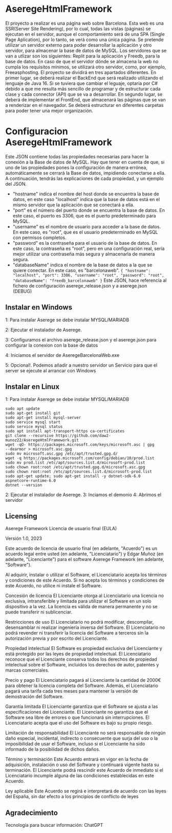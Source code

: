 # AseregeHtmlFramework

El proyecto a realizar es una página web sobre Barcelona. Esta web es 
una SSR(Server Site Rendering), por lo cual, todas las vistas (páginas) 
se ejecutan en el servidor, aunque el comportamiento será de una SPA 
(Single Page Aplication), por lo tanto, se verá como una única página. 
Se pretende utilizar un servidor externo para poder desarrollar la 
aplicación y otro servidor, para almacenar la base de datos de MySQL. 
Los servidores que se van a utlizar son los siguientes: Replit para la 
aplicación y Freedb, para la base de datos. En caso de que el servidor 
dónde se almacena la web no cumpla los requisitos mínimos, se 
utilizará otro servidor, como, por ejemplo, Freeasphosting. El 
proyecto se dividirá en tres apartados diferentes. En primer lugar, se 
deberá realizar el BackEnd que será realizado utilizando el lenguaje 
de Java 16. Si se tuviera que cambiar el leguaje, optaría por C# debido 
a que me resulta más sencillo de programar y de estructurar cada clase 
y cada connector (API) que se va a desarrollar. En segundo lugar, se 
deberá de implementar el FrontEnd, que almacenará las páginas que 
se van a renderizar en el navegador. Se deberá estructurar en
diferentes carpetas para poder tener una mejor organización.

# Configuracion AseregeHtmlFramework

Este JSON contiene todas las propiedades necesarias para hacer la 
conexión a la Base de datos de MySQL. Hay que tener en cuenta de 
que, si uno de las propiedades pones la configuración de manera 
errónea, automáticamente se cerrará la Base de datos, impidiendo 
conectarse a ella. A continuación, tendrás las explicaciones de cada 
propiedad, y un ejemplo del JSON.

- "hostname" indica el nombre del host donde se encuentra la base de datos, en este caso "localhost" indica que la base de datos está en el mismo servidor que la aplicación que se  conectará a ella.
- "port" es el número del puerto donde se encuentra la base de datos. En este caso, el puerto es 3306, que es el puerto predeterminado para MySQL. 
- "username" es el nombre de usuario para acceder a la base de datos. En este caso, es "root", que es el usuario predeterminado en MySQL con permisos completos.
- "password" es la contraseña para el usuario de la base de datos. En este caso, la contraseña es "root", pero en una configuración real, sería mejor utilizar una contraseña más segura y almacenarla de manera segura.
- "databaseName" indica el nombre de la base de datos a la que se quiere conectar. En este caso, es "barcelonaweb".
`{
 "hostname": "localhost",
 "port": 3306,
 "username": "root",
 "password": "root",
 "databaseName": "freedb_barcelonaweb"
}`
 Este JSON, hace referencia al fichero de configuración aserege_release.json y a aserege.json (DEBUG)

## Instalar en Windows
1: Para instalar Aserege se debe instalar MYSQL/MARIADB

2: Ejecutar el instalador de Aserege.

3: Configuramos el archivo aserege_release.json y el aserege.json para configurar la conexion con la base de datos

4: Iniciamos el servidor de AseregeBarcelonaWeb.exe

5: Opcional!. Podemos añadir a nuestro servidor un Servicio para que el server se ejecute al arrancar con Windows

## Instalar en Linux

1: Para instalar Aserege se debe instalar MYSQL/MARIADB
```
sudo apt update
sudo apt-get install git
sudo apt-get install mysql-server
sudo service mysql start
sudo service mysql status
sudo apt install apt-transport-https ca-certificates
git clone --recursive https://github.com/daw2-munoz22/AseregeHtmlFramework.git
wget -qO- https://packages.microsoft.com/keys/microsoft.asc | gpg 
--dearmor > microsoft.asc.gpg
sudo mv microsoft.asc.gpg /etc/apt/trusted.gpg.d/
wget -q https://packages.microsoft.com/config/debian/10/prod.list
sudo mv prod.list /etc/apt/sources.list.d/microsoft-prod.list
sudo chown root:root /etc/apt/trusted.gpg.d/microsoft.asc.gpg
sudo chown root:root /etc/apt/sources.list.d/microsoft-prod.list
sudo apt-get update; sudo apt-get install -y dotnet-sdk-6.0 aspnetcore-runtime-6.0
dotnet --version
```
2: Ejecutar el instalador de Aserege.
3: Inciamos el demonio
4: Abrimos el servidor

## Licensing
Aserege Framework Licencia de usuario final (EULA)

Versión 1.0, 2023

Este acuerdo de licencia de usuario final (en adelante, "Acuerdo") es un acuerdo legal entre usted (en adelante, "Licenciatario") y Edgar Muñoz (en adelante, "Licenciante") para el software Aserege Framework (en adelante, "Software").

Al adquirir, instalar o utilizar el Software, el Licenciatario acepta los términos y condiciones de este Acuerdo. Si no acepta los términos y condiciones de este Acuerdo, no utilice ni instale el Software.

Concesión de licencia
El Licenciante otorga al Licenciatario una licencia no exclusiva, intransferible y limitada para utilizar el Software en un solo dispositivo a la vez. La licencia es válida de manera permanente y no se puede transferir ni sublicenciar.

Restricciones de uso
El Licenciatario no podrá modificar, descompilar, desensamblar ni realizar ingeniería inversa del Software. El Licenciatario no podrá revender ni transferir la licencia del Software a terceros sin la autorización previa y por escrito del Licenciante.

Propiedad intelectual
El Software es propiedad exclusiva del Licenciante y está protegido por las leyes de propiedad intelectual. El Licenciatario reconoce que el Licenciante conserva todos los derechos de propiedad intelectual sobre el Software, incluidos los derechos de autor, patentes y marcas comerciales.

Precio y pago
El Licenciatario pagará al Licenciante la cantidad de 2000€ para obtener la licencia completa del Software. Además, el Licenciatario pagará una tarifa cada tres meses para mantener la versión de demostración del Software.

Garantía limitada
El Licenciante garantiza que el Software se ajusta a las especificaciones del Licenciante. El Licenciante no garantiza que el Software sea libre de errores o que funcionará sin interrupciones. El Licenciatario acepta que el uso del Software es bajo su propio riesgo.

Limitación de responsabilidad
El Licenciante no será responsable de ningún daño especial, incidental, indirecto o consecuente que surja del uso o la imposibilidad de usar el Software, incluso si el Licenciante ha sido informado de la posibilidad de dichos daños.

Término y terminación
Este Acuerdo entrará en vigor en la fecha de adquisición, instalación o uso del Software y continuará vigente hasta su terminación. El Licenciante podrá rescindir este Acuerdo de inmediato si el Licenciatario incumple alguna de las condiciones establecidas en este Acuerdo.

Ley aplicable
Este Acuerdo se regirá e interpretará de acuerdo con las leyes del España, sin dar efecto a los principios de conflicto de leyes

## Agradecimiento
Tecnologia para buscar información: ChatGPT
